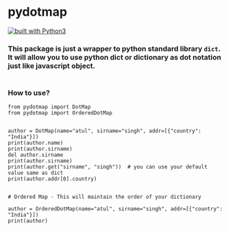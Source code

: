 # pydotmap
[![built with Python3](https://img.shields.io/badge/built%20with-Python3.x-red.svg)](https://www.python.org/)

### This package is just a wrapper to python standard library `dict`. It will allow you to use python dict or dictionary as dot notation just like javascript object. <br><br>

### How to use?
```
from pydotmap import DotMap
from pydotmap import OrderedDotMap


author = DotMap(name="atul", sirname="singh", addr=[{"country": "India"}])
print(author.name)
print(author.sirname)
del author.sirname
print(author.sirname)
print(author.get("sirname", "singh"))  # you can use your default value same as dict
print(author.addr[0].country)


# Ordered Map - This will maintain the order of your dictionary

author = OrderedDotMap(name="atul", sirname="singh", addr=[{"country": "India"}])
print(author)

```
